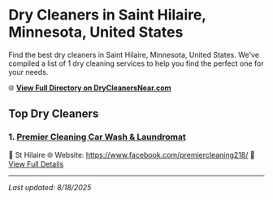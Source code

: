 # Dry Cleaners in Saint Hilaire, Minnesota, United States

Find the best dry cleaners in Saint Hilaire, Minnesota, United States. We've compiled a list of 1 dry cleaning services to help you find the perfect one for your needs.

🌐 **[View Full Directory on DryCleanersNear.com](https://drycleanersnear.com/city/US/Minnesota/Saint%20Hilaire)**

## Top Dry Cleaners

### 1. [Premier Cleaning Car Wash & Laundromat](https://drycleanersnear.com/dryCleaner/6882e5250559ff12261bf7ae/premier-cleaning-car-wash-laundromat)
📍 St Hilaire
🌐 Website: https://www.facebook.com/premiercleaning218/
🔗 [View Full Details](https://drycleanersnear.com/dryCleaner/6882e5250559ff12261bf7ae/premier-cleaning-car-wash-laundromat)


---

*Last updated: 8/18/2025*
